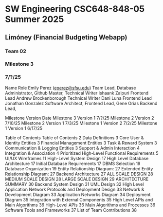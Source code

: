 # SW Engineering CSC648-848-05 Summer 2025

## Limóney (Financial Budgeting Webapp)

### Team 02

### Milestone 3

### 7/?/25


Name
Role
Emily Perez (eperez@sfsu.edu)
Team Lead, Database Administrator, Github Master, Technical Writer
Ishaank Zalpuri 
Frontend Lead
Andrew Brockenborough
Technical Writer
Dani Luna
Frontend Lead
Jonathan Gonzalez
Software Architect, Frontend Lead, 
Gene Orias
Backend Lead,


Milestone
Version
Date
Milestone 3
Version 1
7/?/25
Milestone 2
Version 2
7/10/25
Milestone 2
Version 1
7/3/25
Milestone 1
Version 2
7/2/25
Milestone 1
Version 1
6/17/25







Table of Contents
Table of Contents	2
Data Definitions	3
Core User & Identity Entities	3
Financial Management Entities	3
Task & Reward System	3
Communication & Logging Entities	3
Support & Admin Interaction	4
Integration & Association	4
Prioritized High-Level Functional Requirements	5
UI/UX Wireframes	11
High-Level System Design	17
High Level Database Architecture	17
Initial Database Requirements	17
DBMS Selection	19
Database Organization	19
Entity Relationship Diagram:	27
Extended Entity Relationship Diagram:	27
Backend Architecture	27
ALL SCALE DESIGN	28
MEDIUM SCALE DESIGN	28
LARGE SCALE DESIGN	29
ARCHITECTURE SUMMARY	30
Backend System Design	31
UML Design	32
High Level Application Network Protocols and Deployment Design	33
Network & Development Diagram	33
Application Networks Diagram	34
Deployment Diagram	35
Integration with External Components	35
High Level APIs and Main Algorithms	36
High-Level APIs	36
Main Algorithms and Processes	36
Software Tools and Frameworks	37
List of Team Contributions	38
